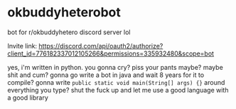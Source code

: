 # okbuddyheterobot
bot for r/okbuddyhetero discord server lol

Invite link: https://discord.com/api/oauth2/authorize?client_id=776182337012105266&permissions=335932480&scope=bot

yes, i'm written in python. you gonna cry? piss your pants maybe? maybe shit and cum? gonna go write a bot in java and wait 8 years for it to compile? gonna write `public static void main(String[] args) {}` around everything you type? shut the fuck up and let me use a good language with a good library
